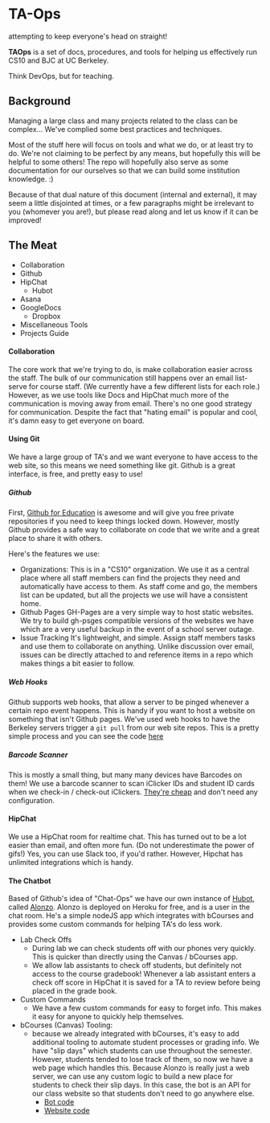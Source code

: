 TA-Ops
======

attempting to keep everyone's head on straight!

__TAOps__ is a set of docs, procedures, and tools for helping us effectively run CS10 and BJC at UC Berkeley.

Think DevOps, but for teaching.

## Background

Managing a large class and many projects related to the class can be complex...
We've complied some best practices and techniques.

Most of the stuff here will focus on tools and what we do, or at least try to do. We're not claiming to be perfect by any means, but hopefully this will be helpful to some others! The repo will hopefully also serve as some documentation for our ourselves so that we can build some institution knowledge. :)

Because of that dual nature of this document (internal and external), it may seem a little disjointed at times, or a few paragraphs might be irrelevant to you (whomever you are!), but please read along and let us know if it can be improved!

## The Meat

* Collaboration
* Github
* HipChat
    * Hubot
* Asana
* GoogleDocs
    * Dropbox
* Miscellaneous Tools
* Projects Guide

#### Collaboration
<a name="collaboration"></a>

The core work that we're trying to do, is make collaboration easier across the staff. The bulk of our communication still happens over an email list-serve for course staff. (We currently have a few different lists for each role.) However, as we use tools like Docs and HipChat much more of the communication is moving away from email. There's no one good strategy for communication. Despite the fact that "hating email" is popular and cool, it's damn easy to get everyone on board.

#### Using Git
<a name="git"></a>
We have a large group of TA's and we want everyone to have access to the web site, so this means we need something like git. Github is a great interface, is free, and pretty easy to use!

##### Github
First, [Github for Education](education.github.com) is awesome and will give you free private repositories if you need to keep things locked down. However, mostly Github provides a safe way to collaborate on code that we write and a great place to share it with others.

Here's the features we use:

* Organizations:
    This is in a "CS10" organization. We use it as a central place where all staff members can find the projects they need and automatically have access to them. As staff come and go, the members list can be updated, but all the projects we use will have a consistent home.
* Github Pages
    GH-Pages are a very simple way to host static websites. We try to build gh-psges compatible versions of the websites we have which are a very useful backup in the event of a school server outage.
* Issue Tracking
    It's lightweight, and simple. Assign staff members tasks and use them to collaborate on anything. Unlike discussion over email, issues can be directly attached to and reference items in a repo which makes things a bit easier to follow.

##### Web Hooks
<a name="hooks"></a>
Github supports web hooks, that allow a server to be pinged whenever a certain repo event happens. This is handy if you want to host a website on something that isn't Github pages. We've used web hooks to have the Berkeley servers trigger a `git pull` from our web site repos. This is a pretty simple process and you can see the code [here](github.com/cs10/webhooks)

##### Barcode Scanner
This is mostly a small thing, but many many devices have Barcodes on them! We use a barcode scanner to scan iClicker IDs and student ID cards when we check-in / check-out iClickers. [They're cheap](http://amzn.com/B00406YZGK?tag=calphoto-20) and don't need any configuration. 

#### HipChat
We use a HipChat room for realtime chat. This has turned out to be a lot easier than email, and often more fun. (Do not underestimate the power of gifs!) Yes, you can use Slack too, if you'd rather. However, Hipchat has unlimited integrations which is handy.

#### The Chatbot
Based of Github's idea of "Chat-Ops" we have our own instance of [Hubot](github.com/github/hubot), called [Alonzo](github.com/cs10/Alonzo). Alonzo is deployed on Heroku for free, and is a user in the chat room. He's a simple nodeJS app which integrates with bCourses and provides some custom commands for helping TA's do less work.

* Lab Check Offs
	* During lab we can check students off with our phones very quickly. This is quicker than directly using the Canvas / bCourses app.
	* We allow lab assistants to check off students, but definitely not access to the course gradebook! Whenever a lab assistant enters a check off score in HipChat it is saved for a TA to review before being placed in the grade book. 
* Custom Commands
	* We have a few custom commands for easy to forget info. This makes it easy for anyone to quickly help themselves.
* bCourses (Canvas) Tooling:
	* because we already integrated with bCourses, it's easy to add additional tooling to automate student processes or grading info. We have "slip days" which students can use throughout the semester. However, students tended to lose track of them, so now we have a web page which handles this. Because Alonzo is really just a web server, we can use any custom logic to build a new place for students to check their  slip days. In this case, the bot is an API for our class website so that students don't need to go anywhere else.
		* [Bot code](https://github.com/cs10/Alonzo/blob/master/scripts/cs10-slipdays.js)
		* [Website code](https://github.com/cs10/sp15/blob/gh-pages/slipdays.html)
